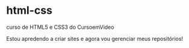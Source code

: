 # html-css
 curso de  HTML5 e CSS3 do CursoemVideo

 Estou apredendo a criar sites e agora vou gerenciar meus repositórios!

 <a hre="">
